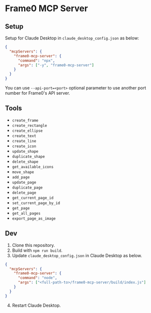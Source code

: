 # Frame0 MCP Server

## Setup

Setup for Claude Desktop in `claude_desktop_config.json` as below:

```json
{
  "mcpServers": {
    "frame0-mcp-server": {
      "command": "npx",
      "args": ["-y", "frame0-mcp-server"]
    }
  }
}
```

You can use `--api-port=<port>` optional parameter to use another port number for Frame0's API server.

## Tools

- `create_frame`
- `create_rectangle`
- `create_ellipse`
- `create_text`
- `create_line`
- `create_icon`
- `update_shape`
- `duplicate_shape`
- `delete_shape`
- `get_available_icons`
- `move_shape`
- `add_page`
- `update_page`
- `duplicate_page`
- `delete_page`
- `get_current_page_id`
- `set_current_page_by_id`
- `get_page`
- `get_all_pages`
- `export_page_as_image`

## Dev

1. Clone this repository.
2. Build with `npm run build`.
3. Update `claude_desktop_config.json` in Claude Desktop as below.

```json
{
  "mcpServers": {
    "frame0-mcp-server": {
      "command": "node",
      "args": ["<full-path-to>/frame0-mcp-server/build/index.js"]
    }
  }
}
```

4. Restart Claude Desktop.
